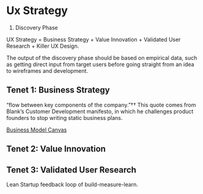 # Ux Strategy

1. Discovery Phase

UX Strategy = Business Strategy + Value Innovation + Validated User Research + Killer UX Design.

The output of the discovery phase should be based on empirical
data, such as getting direct input from target users before going
straight from an idea to wireframes and development.

## Tenet 1: Business Strategy
“flow between key components of the company.”†† This quote comes
from Blank’s Customer Development manifesto, in which he challenges product founders to stop writing static business plans.

[Business Model Canvas](https://en.wikipedia.org/wiki/Business_Model_Canvas)

## Tenet 2: Value Innovation

## Tenet 3: Validated User Research
Lean Startup feedback loop of build-measure-learn.